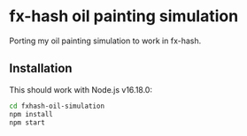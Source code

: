 # fx-hash oil painting simulation

Porting my oil painting simulation to work in fx-hash.

## Installation

This should work with Node.js v16.18.0:

```bash
cd fxhash-oil-simulation
npm install
npm start
```
